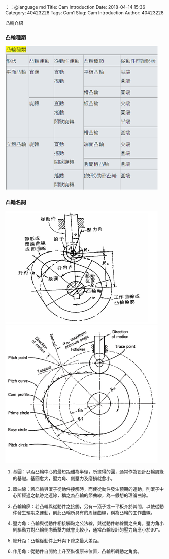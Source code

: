：：@language md
Title: Cam  Introduction
Date: 2018-04-14 15:36
Category: 40423228
Tags: Cam1
Slug: Cam  Introduction
Author: 40423228

<!-- PELICAN_END_SUMMARY -->

凸輪介紹

<h3>凸輪種類</h3>
<img src="./../data/Cam  Introduction/cam kinds.png" width="480" />

<h3>凸輪名詞</h3>
<img src="./../data/Cam  Introduction/cam names2.png" width="480" />
<img src="./../data/Cam  Introduction/cam names.png" width="480" />

1. 基圓：以距凸輪中心的最短距離為半徑，所畫得的圓，通常作為設計凸輪周緣的基礎。基圓愈大，壓力角、側壓力及磨損就愈小。

2. 節曲線：若凸輪與滾子從動件接觸時，而使從動件發生預期的運動，則滾子中心所經過之軌跡之連線，稱之為凸輪的節曲線，為一假想的理論曲線。

3. 凸輪輪廓：若凸輪與從動件之接觸，另有一滾子或一平板介於其間，以使從動件發生預期之運動，則此凸輪所具有的周緣曲線，稱為凸輪的工作曲線。

4. 壓力角：凸輪與從動件相接觸點之公法線，與從動件軸線間之夾角，壓力角小則驅動力對凸輪側向衝擊力就會比較小，通常凸輪設計的壓力角應小於30°。

5. 總升距：凸輪從動件上升與下降之最大差距。

6. 作用角：從動件自開始上升至恢復原來位置，凸輪所轉動之角度。
